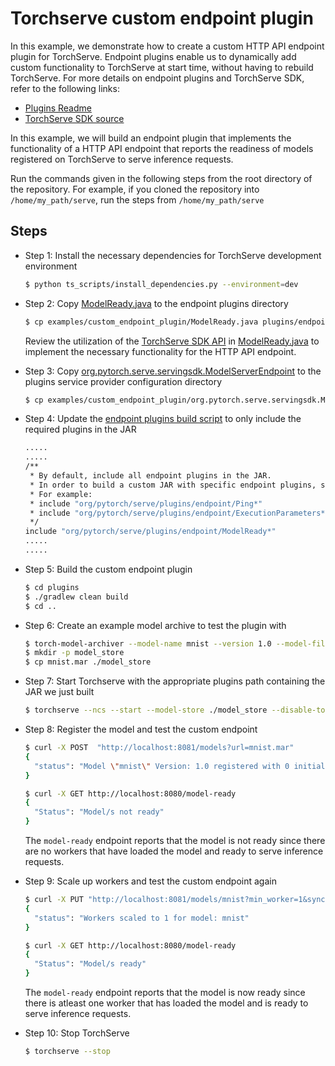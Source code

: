 # Torchserve custom endpoint plugin

In this example, we demonstrate how to create a custom HTTP API endpoint plugin for TorchServe. Endpoint plugins enable us to dynamically add custom functionality to TorchServe at start time, without having to rebuild TorchServe. For more details on endpoint plugins and TorchServe SDK, refer to the following links:
- [Plugins Readme](https://github.com/pytorch/serve/tree/master/plugins)
- [TorchServe SDK source](https://github.com/pytorch/serve/tree/master/serving-sdk)

In this example, we will build an endpoint plugin that implements the functionality of a HTTP API endpoint that reports the readiness of models registered on TorchServe to serve inference requests.

Run the commands given in the following steps from the root directory of the repository. For example, if you cloned the repository into `/home/my_path/serve`, run the steps from `/home/my_path/serve`

## Steps

- Step 1: Install the necessary dependencies for TorchServe development environment

  ```bash
  $ python ts_scripts/install_dependencies.py --environment=dev
  ```

- Step 2: Copy [ModelReady.java](ModelReady.java) to the endpoint plugins directory

  ```bash
  $ cp examples/custom_endpoint_plugin/ModelReady.java plugins/endpoints/src/main/java/org/pytorch/serve/plugins/endpoint
  ```
  Review the utilization of the [TorchServe SDK API](https://github.com/pytorch/serve/tree/master/serving-sdk) in [ModelReady.java](ModelReady.java) to implement the necessary functionality for the HTTP API endpoint.

- Step 3: Copy [org.pytorch.serve.servingsdk.ModelServerEndpoint](org.pytorch.serve.servingsdk.ModelServerEndpoint) to the plugins service provider configuration directory

  ```bash
  $ cp examples/custom_endpoint_plugin/org.pytorch.serve.servingsdk.ModelServerEndpoint plugins/endpoints/src/main/resources/META-INF/services
  ```

- Step 4: Update the [endpoint plugins build script](../../plugins/endpoints/build.gradle) to only include the required plugins in the JAR

  ```bash
  .....
  .....
  /**
   * By default, include all endpoint plugins in the JAR.
   * In order to build a custom JAR with specific endpoint plugins, specify the required paths.
   * For example:
   * include "org/pytorch/serve/plugins/endpoint/Ping*"
   * include "org/pytorch/serve/plugins/endpoint/ExecutionParameters*"
   */
  include "org/pytorch/serve/plugins/endpoint/ModelReady*"
  .....
  .....
  ```

- Step 5: Build the custom endpoint plugin

  ```bash
  $ cd plugins
  $ ./gradlew clean build
  $ cd ..
  ``` 

- Step 6: Create an example model archive to test the plugin with

  ```bash
  $ torch-model-archiver --model-name mnist --version 1.0 --model-file examples/image_classifier/mnist/mnist.py --serialized-file examples/image_classifier/mnist/mnist_cnn.pt --handler  examples/image_classifier/mnist/mnist_handler.py
  $ mkdir -p model_store
  $ cp mnist.mar ./model_store 
  ```

- Step 7: Start Torchserve with the appropriate plugins path containing the JAR we just built

  ```bash
  $ torchserve --ncs --start --model-store ./model_store --disable-token-auth --enable-model-api --plugins-path ./plugins/endpoints/build/libs
  ```

- Step 8: Register the model and test the custom endpoint

  ```bash
  $ curl -X POST  "http://localhost:8081/models?url=mnist.mar"
  {
    "status": "Model \"mnist\" Version: 1.0 registered with 0 initial workers. Use scale workers API to add workers for the model."
  }
  ```

  ```bash
  $ curl -X GET http://localhost:8080/model-ready
  {
    "Status": "Model/s not ready"
  }
  ```

  The `model-ready` endpoint reports that the model is not ready since there are no workers that have loaded the model and ready to serve inference requests.

- Step 9: Scale up workers and test the custom endpoint again
  
  ```bash
  $ curl -X PUT "http://localhost:8081/models/mnist?min_worker=1&synchronous=true"
  {
    "status": "Workers scaled to 1 for model: mnist"
  }
  ```

  ```bash
  $ curl -X GET http://localhost:8080/model-ready
  {
    "Status": "Model/s ready"
  }
  ```

  The `model-ready` endpoint reports that the model is now ready since there is atleast one worker that has loaded the model and is ready to serve inference requests.

- Step 10: Stop TorchServe

  ```bash
  $ torchserve --stop
  ```


